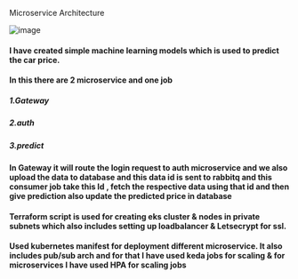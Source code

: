 Microservice Architecture

![image](https://github.com/user-attachments/assets/ca8f0ca8-cac1-466c-a298-7e65ce2a3879)

#### I have created simple machine learning models which is used to predict the car price.
#### In this there are 2 microservice and one job
##### 1.Gateway
##### 2.auth
##### 3.predict

#### In Gateway it will route the login request to auth microservice and we also upload the data to database and this data id is sent to rabbitq and this consumer job take this Id , fetch the respective data using that id and then give prediction also update the predicted price in database

#### Terraform script is used for creating eks cluster & nodes in private subnets which also includes setting up loadbalancer & Letsecrypt for ssl.

#### Used kubernetes manifest for deployment different microservice. It also includes pub/sub arch and for that I have used keda jobs for scaling  & for microservices I have used HPA for scaling jobs
